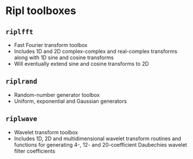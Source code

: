 # Ripl toolboxes

## `riplfft`

* Fast Fourier transform toolbox
* Includes 1D and 2D complex-complex and real-complex transforms along with 1D
sine and cosine transforms
* Will eventually extend sine and cosine transforms to 2D

## `riplrand`

* Random-number generator toolbox
* Uniform, exponential and Gaussian generators

## `riplwave`

* Wavelet transform toolbox
* Includes 1D, 2D and multidimensional wavelet transform routines and functions
for generating 4-, 12- and 20-coefficient Daubechies wavelet filter coefficients

